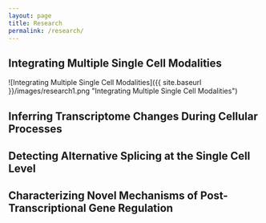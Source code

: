 ```yaml
---
layout: page
title: Research
permalink: /research/
---
```

## Integrating Multiple Single Cell Modalities

![Integrating Multiple Single Cell Modalities]({{ site.baseurl }}/images/research1.png "Integrating Multiple Single Cell Modalities")


## Inferring Transcriptome Changes During Cellular Processes

## Detecting Alternative Splicing at the Single Cell Level

## Characterizing Novel Mechanisms of Post-Transcriptional Gene Regulation
